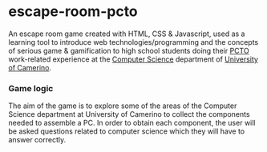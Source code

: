# escape-room-pcto
 An escape room game created with HTML, CSS & Javascript, used as a learning tool to introduce web technologies/programming and the concepts of serious game & gamification to high school students doing their [PCTO](https://www.miur.gov.it/documents/20182/1306025/Linee+guida+PCTO+con+allegati.pdf) work-related experience at the [Computer Science](https://computerscience.unicam.it/laurea-magistrale-computer-science) department of [University of Camerino](https://www.unicam.it/).
 
### Game logic
The aim of the game is to explore some of the areas of the Computer Science department at University of Camerino to collect the components needed to assemble a PC.
In order to obtain each component, the user will be asked questions related to computer science which they will have to answer correctly.
